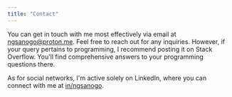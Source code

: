 ```yaml
---
title: "Contact"
---
```


You can get in touch with me most effectively via email at [ngsanogo@proton.me](ngsanogo@proton.me). Feel free to reach out for any inquiries. However, if your query pertains to programming, I recommend posting it on Stack Overflow. You'll find comprehensive answers to your programming questions there.

As for social networks, I'm active solely on LinkedIn, where you can connect with me at [in/ngsanogo](https://www.linkedin.com/in/ngsanogo/).
